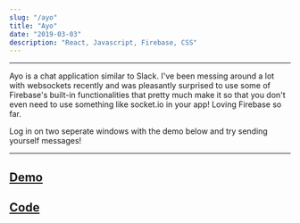 ```yaml
---
slug: "/ayo"
title: "Ayo"
date: "2019-03-03"
description: "React, Javascript, Firebase, CSS"
---
```

---

Ayo is a chat application similar to Slack. I've been messing around a lot with websockets recently and was pleasantly surprised to use some of Firebase's built-in functionalities that pretty much make it so that you don't even need to use something like socket.io in your app! Loving Firebase so far.

Log in on two seperate windows with the demo below and try sending yourself messages!

---
[Demo](https://chat-app-b41d3.firebaseapp.com/)
---
[Code](https://github.com/danny-rangel/ayo)
---